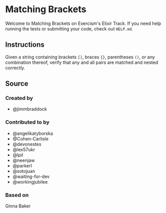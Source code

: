 # Matching Brackets

Welcome to Matching Brackets on Exercism's Elixir Track.
If you need help running the tests or submitting your code, check out `HELP.md`.

## Instructions

Given a string containing brackets `[]`, braces `{}`, parentheses `()`, or any combination thereof, verify that any and all pairs are matched and nested correctly.

## Source

### Created by

- @jimmbraddock

### Contributed to by

- @angelikatyborska
- @Cohen-Carlisle
- @devonestes
- @lex57ukr
- @lpil
- @neenjaw
- @parkerl
- @sotojuan
- @waiting-for-dev
- @workingjubilee

### Based on

Ginna Baker